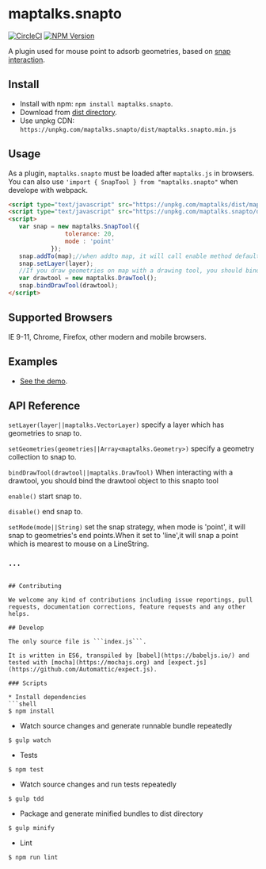 # maptalks.snapto

[![CircleCI](https://circleci.com/gh/maptalks/maptalks.snapto.svg?style=shield)](https://circleci.com/gh/maptalks/maptalks.snapto)
[![NPM Version](https://img.shields.io/npm/v/maptalks.snapto.svg)](https://github.com/maptalks/maptalks.snapto)

A plugin used for mouse point to adsorb geometries, based on [snap interaction](http://openlayers.org/en/latest/examples/snap.html).

## Install
  
* Install with npm: ```npm install maptalks.snapto```. 
* Download from [dist directory](https://github.com/liubgithub/maptalks.snapto/tree/master/dist).
* Use unpkg CDN: ```https://unpkg.com/maptalks.snapto/dist/maptalks.snapto.min.js```

## Usage

As a plugin, ```maptalks.snapto``` must be loaded after ```maptalks.js``` in browsers. You can also use ```'import { SnapTool } from "maptalks.snapto"``` when develope with webpack.
```html
<script type="text/javascript" src="https://unpkg.com/maptalks/dist/maptalks.min.js"></script>
<script type="text/javascript" src="https://unpkg.com/maptalks.snapto/dist/maptalks.snapto.min.js"></script>
<script>
   var snap = new maptalks.SnapTool({
                tolerance: 20,
                mode : 'point'
            });
   snap.addTo(map);//when addto map, it will call enable method default.
   snap.setLayer(layer);
   //If you draw geometries on map with a drawing tool, you should bind the maptalks.DrawTool object to the snapto tool.
   var drawtool = new maptalks.DrawTool();
   snap.bindDrawTool(drawtool);
</script>
```
## Supported Browsers

IE 9-11, Chrome, Firefox, other modern and mobile browsers.

## Examples

* [See the demo](https://maptalks.github.io/maptalks.snapto/demo/index.html).

## API Reference

`setLayer(layer||maptalks.VectorLayer)` specify a layer which has geometries to snap to.

`setGeometries(geometries||Array<maptalks.Geometry>)` specify a geometry collection to snap to.

`bindDrawTool(drawtool||maptalks.DrawTool)` When interacting with a drawtool, you should bind the drawtool object to this snapto tool

`enable()` start snap to.

`disable()` end snap to.

`setMode(mode||String)` set the snap strategy, when mode is 'point', it will snap to geometries's end points.When it set to 'line',it will snap a point which is mearest to mouse on a LineString.

### `...`
```

## Contributing

We welcome any kind of contributions including issue reportings, pull requests, documentation corrections, feature requests and any other helps.

## Develop

The only source file is ```index.js```.

It is written in ES6, transpiled by [babel](https://babeljs.io/) and tested with [mocha](https://mochajs.org) and [expect.js](https://github.com/Automattic/expect.js).

### Scripts

* Install dependencies
```shell
$ npm install
```

* Watch source changes and generate runnable bundle repeatedly
```shell
$ gulp watch
```

* Tests
```shell
$ npm test
```

* Watch source changes and run tests repeatedly
```shell
$ gulp tdd
```

* Package and generate minified bundles to dist directory
```shell
$ gulp minify
```

* Lint
```shell
$ npm run lint
```
